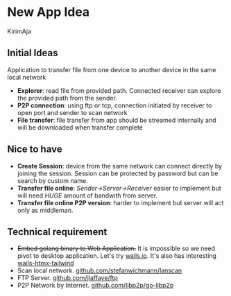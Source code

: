# New App Idea

KirimAja

## Initial Ideas

Application to transfer file from one device to another device in the same local network

- **Explorer**: read file from provided path. Connected receiver can explore the provided path from the sender.
- **P2P connection**: using ftp or tcp, connection initiated by receiver to open port and sender to scan network
- **File transfer**: file transfer from app should be streamed internally and will be downloaded when transfer complete

## Nice to have

- **Create Session**: device from the same network can connect directly by joining the session. Session can be protected by password but can be search by custom name.
- **Transfer file online**: _Sender&rarr;Server&rarr;Receiver_ easier to implement but will need _HUGE_ amount of bandwith from server.
- **Transfer file online P2P version**: harder to implement but server will act only as middleman.

## Technical requirement

- ~~Embed golang binary to Web Application.~~ It is impossible so we need pivot to desktop application. Let's try [wails.io](https://wails.io/docs/gettingstarted/installation). It's also has interesting [wails-htmx-tailwind](https://github.com/PylotLight/wails-htmx-templ-template)
- Scan local network. [github.com/stefanwichmann/lanscan](https://pkg.go.dev/github.com/stefanwichmann/lanscan)
- FTP Server. [github.com/jlaffaye/ftp](https://pkg.go.dev/github.com/jlaffaye/ftp)
- P2P Network by Internet. [github.com/libp2p/go-libp2p](https://github.com/libp2p/go-libp2p)
